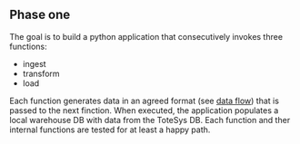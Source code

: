 ## Phase one
The goal is to build a python application that consecutively invokes three functions:
- ingest
- transform
- load

Each function generates data in an agreed format (see [data flow](data%20flow.md)) that is passed to the next finction.
When executed, the application populates a local warehouse DB  with data from the ToteSys DB.
Each function and ther internal functions are tested for at least a happy path.
